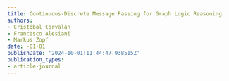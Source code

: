 ```yaml
---
title: Continuous-Discrete Message Passing for Graph Logic Reasoning
authors:
- Cristóbal Corvalán
- Francesco Alesiani
- Markus Zopf
date: -01-01
publishDate: '2024-10-01T11:44:47.938515Z'
publication_types:
- article-journal
---
```

